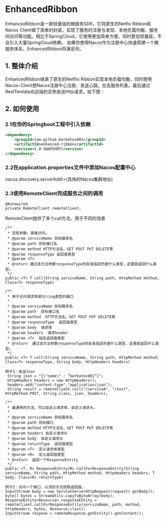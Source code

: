 # EnhancedRibbon
EnhancedRibbon是一款轻量级的微服务SDK，它将原生的Netfix Ribbon和Nacos Client做了简单的封装，实现了服务的注册与发现、本地负载均衡、服务间访问等功能。相比于SpringCloud，它使用更加简单方便。同时更加轻量级，不会引入大量SpringCloud依赖。
如果你使用Nacos作为注册中心快速搭建一个微服务体系，EnhancedRibbon将满足你。

## 1. 整体介绍
EnhancedRibbon继承了原生的Netflix Ribbon实现本地负载均衡，同时使用Nacos-Client想Nacos注册中心注册、发送心跳，拉去服务列表。最后通过RestTemlate向远端的实例发送Http请求。如下图：

## 2. 如何使用
### 2.1在你的Springboot工程中引入依赖
```xml
<dependency>  
    <groupId>com.github.berbatov001</groupId>  
    <artifactId>enhanced-ribbon</artifactId>  
    <version>1.0-SNAPSHOT</version>  
</dependency>
```

### 2.2在application.properties文件中添加Nacos配置中心
nacos.discovery.serverAddr=(具体的Nacos集群地址)

### 2.3使用RemoteClient完成服务之间的调用
```
@Autowired  
private RemoteClient remoteClient;
```

RemoteClient提供了多个call方法，用于不同的场景
```
/**
 * 没有参数，直接访问。
 * @param serviceName 目标服务名
 * @param path 目标接口名
 * @param method HTTP方法名，GET POST PUT DELETE等
 * @param responseType 返回值类型
 * @param <T>
 * @return 通过该方法参数responseType的反省指定的是什么类型，这里就返回什么类型。
 */
public <T> T call(String serviceName, String path, HttpMethod method, Class<T> responseType) 
```
```
/**
 * 用于访问请求体是String类型的接口
 *
 * @param serviceName 目标服务名
 * @param path  目标接口名
 * @param method  HTTP方法名，GET POST PUT DELETE等
 * @param responseType  返回值类型
 * @param body  请求体
 * @param headers  请求header
 * @param <T>  指定返回值类型
 * @return  通过该方法参数responseType的反省指定的是什么类型，这里就返回什么类型。
 */
public <T> T call(String serviceName, String path, HttpMethod method, Class<T> responseType, String body, HttpHeaders headers)

例子1：发送Json
 String json = "{\"name\" : “berbatov001”}";
 HttpHeaders headers = new HttpHeaders();
 headers.add("content-type","application/json");
 String result = remoteClient.call("/serviceA", "/test", HttpMethod.POST, String.class, json, headers);
```
```
/**
 * 最通用的方法。可以自定义请求体，自定义请求头。
 *
 * @param serviceName 目标服务名
 * @param path 目标接口
 * @param method HTTP方法名，GET POST PUT DELETE等
 * @param headers 自定义请求头
 * @param body  自定义请求头
 * @param returnType  返回值类型
 * @param <T>  定义请求体类型
 * @param <R>  定义返回值类型
 * @return  返回一个ResponseEntity
 */
public <T, R> ResponseEntity<R> callForResponseEntity(String serviceName, String path, HttpMethod method, HttpHeaders headers, T body, Class<R> returnType)

例子2：访问一个接口，以流的方式获取返回值。
InputStream body = new ServletServerHttpRequest(request).getBody();
byte[] bytes = StreamUtils.copyToByteArray(body);
ResponseEntity<Resource> responseEntity = remoteClient.callForResponseEntity(serviceName, path, method, httpHeaders, bytes, Resource.class);
InputStream respone = remoteResponse.getEntity().getContent();
```

